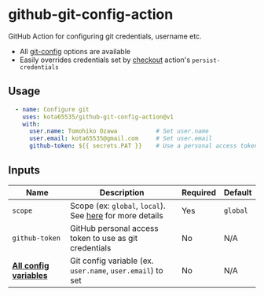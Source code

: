 # github-git-config-action

GitHub Action for configuring git credentials, username etc.

- All [git-config](https://git-scm.com/docs/git-config#_variables) options are available
- Easily overrides credentials set by [checkout](https://github.com/actions/checkout) action's `persist-credentials`

## Usage

```yaml
  - name: Configure git
    uses: kota65535/github-git-config-action@v1
    with:
      user.name: Tomohiko Ozawa           # Set user.name
      user.email: kota65535@gmail.com     # Set user.email
      github-token: ${{ secrets.PAT }}    # Use a personal access token as git credentials
```

## Inputs

| Name                                                                       | Description                                                                                               | Required | Default  |
|----------------------------------------------------------------------------|-----------------------------------------------------------------------------------------------------------|----------|----------|
| `scope`                                                                    | Scope (ex: `global`, `local`).<br>See [here](https://git-scm.com/docs/git-config#SCOPES) for more details | Yes      | `global` |
| `github-token`                                                             | GitHub personal access token to use as git credentials                                                    | No       | N/A      |
| [**All config variables**](https://git-scm.com/docs/git-config#_variables) | Git config variable (ex. `user.name`, `user.email`) to set                                                | No       | N/A      |
